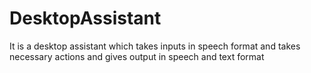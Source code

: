 # DesktopAssistant
It is a desktop assistant which takes inputs in speech format and takes necessary actions and gives output in speech and text format

